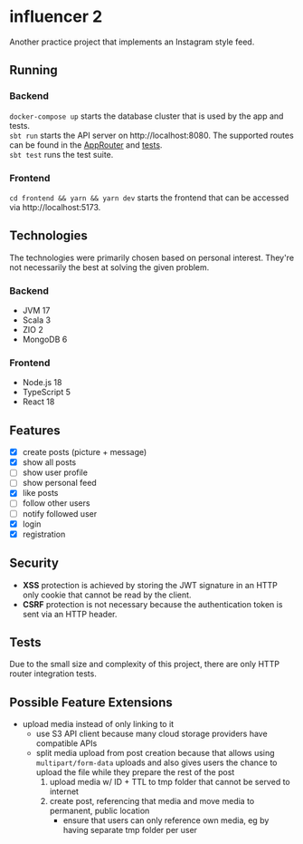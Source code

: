 # influencer 2
Another practice project that implements an Instagram style feed.

## Running
### Backend
`docker-compose up` starts the database cluster that is used by the app and tests.  
`sbt run` starts the API server on http://localhost:8080.
The supported routes can be found in the [AppRouter](src/main/scala/influencer2/application/AppRouter.scala) and [tests](/src/test/scala/influencer2).  
`sbt test` runs the test suite.

### Frontend
`cd frontend && yarn && yarn dev` starts the frontend that can be accessed via http://localhost:5173.

## Technologies
The technologies were primarily chosen based on personal interest.
They're not necessarily the best at solving the given problem.

### Backend
* JVM 17
* Scala 3
* ZIO 2
* MongoDB 6

### Frontend
* Node.js 18
* TypeScript 5
* React 18

## Features
* [x] create posts (picture + message)
* [x] show all posts
* [ ] show user profile
* [ ] show personal feed
* [x] like posts
* [ ] follow other users
* [ ] notify followed user
* [x] login
* [x] registration

## Security
* __XSS__ protection is achieved by storing the JWT signature in an HTTP only cookie that cannot be read by the client.
* __CSRF__ protection is not necessary because the authentication token is sent via an HTTP header.

## Tests
Due to the small size and complexity of this project, there are only HTTP router integration tests.

## Possible Feature Extensions
* upload media instead of only linking to it
  * use S3 API client because many cloud storage providers have compatible APIs
  * split media upload from post creation because that allows using `multipart/form-data` uploads and also gives users the chance to upload the file while they prepare the rest of the post
    1. upload media w/ ID + TTL to tmp folder that cannot be served to internet
    2. create post, referencing that media and move media to permanent, public location
       * ensure that users can only reference own media, eg by having separate tmp folder per user
